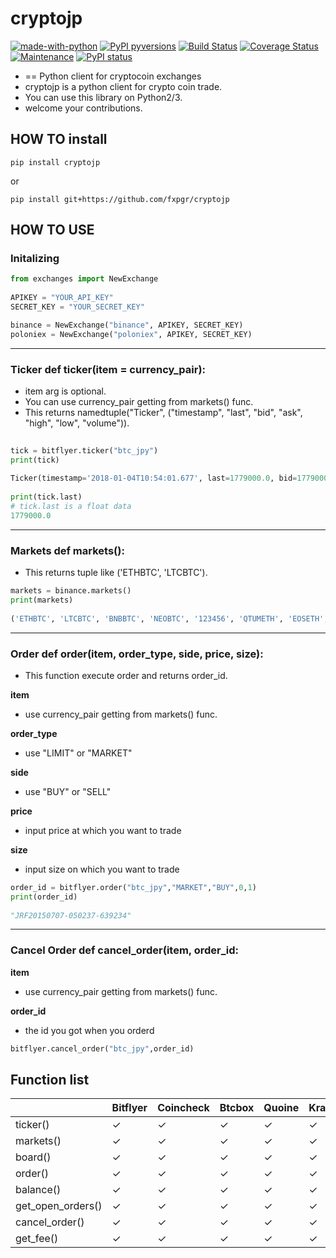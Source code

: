 # cryptojp

[![made-with-python](https://img.shields.io/badge/Made%20with-Python-1f425f.svg)](https://www.python.org/)
[![PyPI pyversions](https://img.shields.io/pypi/pyversions/cryptojp.svg)](https://pypi.python.org/pypi/cryptojp/)
[![Build Status](https://travis-ci.org/airking05/cryptojp.svg?branch=master)](https://travis-ci.org/airking05/cryptojp)
[![Coverage Status](https://coveralls.io/repos/github/airking05/cryptojp/badge.svg?branch=master&date=20180130_2)](https://coveralls.io/github/airking05/cryptojp?branch=master)
[![Maintenance](https://img.shields.io/badge/Maintained%3F-yes-green.svg)](https://GitHub.com/Naereen/StrapDown.js/graphs/commit-activity)
[![PyPI status](https://img.shields.io/pypi/status/cryptojp.svg)](https://pypi.python.org/pypi/cryptojp/)

- == Python client for cryptocoin exchanges
- cryptojp is a python client for crypto coin trade.
- You can use this library on Python2/3.
- welcome your contributions.


## HOW TO install

```pip install cryptojp```

or

```pip install git+https://github.com/fxpgr/cryptojp```


## HOW TO USE

### Initalizing

```python
from exchanges import NewExchange
 
APIKEY = "YOUR_API_KEY"
SECRET_KEY = "YOUR_SECRET_KEY"

binance = NewExchange("binance", APIKEY, SECRET_KEY)
poloniex = NewExchange("poloniex", APIKEY, SECRET_KEY)
```

- - -

### Ticker def ticker(item = currency_pair):
- item arg is optional.
- You can use currency_pair getting from markets() func.
- This returns namedtuple("Ticker", ("timestamp", "last", "bid", "ask", "high", "low", "volume")).


```python
 
tick = bitflyer.ticker("btc_jpy")
print(tick)
  
Ticker(timestamp='2018-01-04T10:54:01.677', last=1779000.0, bid=1779000.0, ask=1779099.0, high=None, low=None, volume=99020.50507241)
 
print(tick.last)
# tick.last is a float data 
1779000.0

```

- - -

### Markets def markets():
- This returns tuple like ('ETHBTC', 'LTCBTC').

```python
markets = binance.markets()
print(markets)
 
('ETHBTC', 'LTCBTC', 'BNBBTC', 'NEOBTC', '123456', 'QTUMETH', 'EOSETH', 'SNTETH', 'BNTETH', 'BCCBTC', 'GASBTC', 'BNBETH', 'BTCUSDT', 'ETHUSDT', 'HSRBTC', 'OAXETH', 'DNTETH', 'MCOETH', 'ICNETH', 'MCOBTC', 'WTCBTC', 'WTCETH', 'LRCBTC', 'LRCETH', 'QTUMBTC', 'YOYOBTC', 'OMGBTC', 'OMGETH', 'ZRXBTC', 'ZRXETH', 'STRATBTC', 'STRATETH', 'SNGLSBTC', 'SNGLSETH', 'BQXBTC', 'BQXETH', 'KNCBTC', 'KNCETH', 'FUNBTC', 'FUNETH', 'SNMBTC', 'SNMETH', 'NEOETH', 'IOTABTC', 'IOTAETH', 'LINKBTC', 'LINKETH', 'XVGBTC', 'XVGETH', 'CTRBTC', 'CTRETH', 'SALTBTC', 'SALTETH', 'MDABTC', 'MDAETH', 'MTLBTC', 'MTLETH', 'SUBBTC', 'SUBETH', 'EOSBTC', 'SNTBTC', 'ETCETH', 'ETCBTC', 'MTHBTC', 'MTHETH', 'ENGBTC', 'ENGETH', 'DNTBTC', 'ZECBTC', 'ZECETH', 'BNTBTC', 'ASTBTC', 'ASTETH', 'DASHBTC', 'DASHETH', 'OAXBTC', 'ICNBTC', 'BTGBTC', 'BTGETH', 'EVXBTC', 'EVXETH', 'REQBTC', 'REQETH', 'VIBBTC', 'VIBETH', 'HSRETH', 'TRXBTC', 'TRXETH', 'POWRBTC', 'POWRETH', 'ARKBTC', 'ARKETH', 'YOYOETH', 'XRPBTC', 'XRPETH', 'MODBTC', 'MODETH', 'ENJBTC', 'ENJETH', 'STORJBTC', 'STORJETH', 'BNBUSDT', 'VENBNB', 'YOYOBNB', 'POWRBNB', 'VENBTC', 'VENETH', 'KMDBTC', 'KMDETH', 'NULSBNB', 'RCNBTC', 'RCNETH', 'RCNBNB', 'NULSBTC', 'NULSETH', 'RDNBTC', 'RDNETH', 'RDNBNB', 'XMRBTC', 'XMRETH', 'DLTBNB', 'WTCBNB', 'DLTBTC', 'DLTETH', 'AMBBTC', 'AMBETH', 'AMBBNB', 'BCCETH', 'BCCUSDT', 'BCCBNB', 'BATBTC', 'BATETH', 'BATBNB', 'BCPTBTC', 'BCPTETH', 'BCPTBNB', 'ARNBTC', 'ARNETH', 'GVTBTC', 'GVTETH', 'CDTBTC', 'CDTETH', 'GXSBTC', 'GXSETH', 'NEOUSDT', 'NEOBNB', 'POEBTC', 'POEETH', 'QSPBTC', 'QSPETH', 'QSPBNB', 'BTSBTC', 'BTSETH', 'BTSBNB', 'XZCBTC', 'XZCETH', 'XZCBNB', 'LSKBTC', 'LSKETH', 'LSKBNB', 'TNTBTC', 'TNTETH', 'FUELBTC', 'FUELETH', 'MANABTC', 'MANAETH', 'BCDBTC', 'BCDETH', 'DGDBTC', 'DGDETH', 'IOTABNB', 'ADXBTC', 'ADXETH', 'ADXBNB', 'ADABTC', 'ADAETH', 'PPTBTC', 'PPTETH', 'CMTBTC', 'CMTETH', 'CMTBNB', 'XLMBTC', 'XLMETH', 'XLMBNB', 'CNDBTC', 'CNDETH', 'CNDBNB', 'LENDBTC', 'LENDETH', 'WABIBTC', 'WABIETH', 'WABIBNB', 'LTCETH', 'LTCUSDT', 'LTCBNB', 'TNBBTC', 'TNBETH', 'WAVESBTC', 'WAVESETH', 'WAVESBNB', 'GTOBTC', 'GTOETH', 'GTOBNB', 'ICXBTC', 'ICXETH', 'ICXBNB', 'OSTBTC', 'OSTETH', 'OSTBNB', 'ELFBTC', 'ELFETH', 'AIONBTC', 'AIONETH', 'AIONBNB', 'NEBLBTC', 'NEBLETH', 'NEBLBNB', 'BRDBTC', 'BRDETH', 'BRDBNB', 'MCOBNB', 'EDOBTC', 'EDOETH', 'WINGSBTC', 'WINGSETH', 'NAVBTC', 'NAVETH', 'NAVBNB', 'LUNBTC', 'LUNETH', 'TRIGBTC', 'TRIGETH', 'TRIGBNB', 'APPCBTC', 'APPCETH', 'APPCBNB', 'VIBEBTC', 'VIBEETH', 'RLCBTC', 'RLCETH', 'RLCBNB', 'INSBTC', 'INSETH', 'PIVXBTC', 'PIVXETH', 'PIVXBNB', 'IOSTBTC', 'IOSTETH', 'CHATBTC', 'CHATETH', 'STEEMBTC', 'STEEMETH', 'STEEMBNB', 'NANOBTC', 'NANOETH', 'NANOBNB', 'VIABTC', 'VIAETH', 'VIABNB', 'BLZBTC', 'BLZETH', 'BLZBNB', 'AEBTC', 'AEETH', 'AEBNB')
```

- - -

### Order def order(item, order_type, side, price, size):
- This function execute order and returns order_id.

**item**
- use currency_pair getting from markets() func.

**order_type**
- use "LIMIT" or "MARKET"

**side**
- use "BUY" or "SELL"

**price**
- input price at which you want to trade

**size** 
- input size on which you want to trade

```python
order_id = bitflyer.order("btc_jpy","MARKET","BUY",0,1)
print(order_id)
 
"JRF20150707-050237-639234"
```

- - - 

### Cancel Order def cancel_order(item, order_id:

**item**
- use currency_pair getting from markets() func.

**order_id**

- the id you got when you orderd

```python
bitflyer.cancel_order("btc_jpy",order_id)
```


## Function list

|                   | Bitflyer | Coincheck | Btcbox | Quoine | Kraken | Hitbtc | Binance | Poloniex |
|-------------------|----------|-----------|--------|--------|--------|--------|---------|----------|
| ticker()          | ✓        | ✓         | ✓      | ✓      | ✓      | ✓      | ✓       | ✓        |
| markets()         | ✓        | ✓         | ✓      | ✓      | ✓      | ✓      | ✓       | ✓        |
| board()           | ✓        | ✓         | ✓      | ✓      | ✓      | ✓      | ✓       | ✓        |
| order()           | ✓        | ✓         | ✓      | ✓      | ✓      | ✓      | ✓       | ✓        |
| balance()         | ✓        | ✓         | ✓      | ✓      | ✓      | ✓      | ✓       | ✓        |
| get_open_orders() | ✓        | ✓         | ✓      | ✓      | ✓      | ✓      | ✓       | ✓        |
| cancel_order()    | ✓        | ✓         | ✓      | ✓      | ✓      | ✓      | ✓       | ✓        |
| get_fee()         | ✓        | ✓         | ✓      | ✓      | ✓      | ✓      | ✓       | ✓        |
